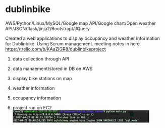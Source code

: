 # dublinbike
 AWS/Python/Linux/MySQL/Google map API/Google chart/Open weather API/JSON/flask/jinja2/Bootstrapt/JQuery

 Created a web applications to display occupancy and weather information for Dublinbike. Using Scrum management.
meeting notes in here https://trello.com/b/KAaZIGR8/dublinbikeproject 

  1. data collection through API
  2. data manaement/stored in DB on AWS
  3. display bike stations on map
  4. weather information
  5. occupancy information
  
  
  6. project run on EC2
  ![web app run on EC2](img-folder/runappec2.png)
  
  

